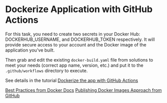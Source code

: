 # Dockerize Application with GitHub Actions

For this task, you need to create two secrets in your Docker Hub: DOCKERHUB_USERNAME, and DOCKERHUB_TOKEN respectively. It will provide secure access to your account and the Docker image of the application you've built.

Then grab and edit the existing `docker-build.yaml` file from solutions to meet your needs (correct app name, version, etc.)  and put it to the `.github/workflows` directory to execute.

See details in the tutorial [Dockerize the app with GitHub Actions](https://www.youtube.com/watch?v=rx3N8MImP9k)

[Best Practices from Docker Docs](https://docs.docker.com/ci-cd/github-actions/)
[Publishing Docker Images Approach from GitHub](https://docs.github.com/en/actions/guides/publishing-docker-images)